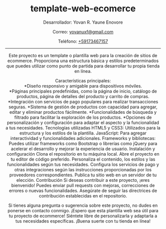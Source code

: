 
  <header>
    <h1>template-web-ecomerce</h1>
    <span>Desarrollador: Yovan R. Yaune Enovore</span>
    <p>Correo: <a href="mailto:yovanuxf@gmail.com">yovanuxf@gmail.com</a></p>
    <p>Teléfono: <a href="tel:+59173467157">+59173467157</a></p>
  <hr>
  Este proyecto es un template o plantilla web para la creación de sitios de ecommerce. Proporciona una estructura básica y estilos predeterminados que puedes utilizar como punto de partida para desarrollar tu propia tienda en línea.

Características principales:<br>
  *Diseño responsivo y amigable para dispositivos móviles.<br>
  *Páginas principales predefinidas, como la página de inicio, 
  catálogo de productos, página de detalles del producto y
  carrito de compras.<br>
  *Integración con servicios de pago populares para realizar transacciones seguras.
  *Sistema de gestión de productos con capacidad para agregar, editar y eliminar productos fácilmente.
  *Funcionalidades de búsqueda y filtrado para facilitar la exploración de los productos.
  *Opciones de personalización y configuración para adaptar el aspecto y la funcionalidad a tus necesidades.
 Tecnologías utilizadas
  HTML5 y CSS3: Utilizados para la estructura y los estilos de la plantilla.
  JavaScript: Para agregar interactividad y funcionalidades adicionales.
  Frameworks y bibliotecas: Puedes utilizar frameworks como Bootstrap o librerías como jQuery para acelerar el desarrollo y   mejorar la experiencia de usuario.
Instalación y configuración
  Clona el repositorio en tu máquina local.
  Abre el proyecto en tu editor de código preferido.
  Personaliza el contenido, los estilos y las funcionalidades según tus necesidades.
  Configura los servicios de pago y otras integraciones según las instrucciones proporcionadas por los proveedores correspondientes.
  Publica tu sitio web en un servidor de tu elección.
  Contribución
  Si deseas contribuir a este proyecto, ¡eres bienvenido! Puedes enviar pull requests con mejoras, correcciones de errores o nuevas funcionalidades. Asegúrate de seguir las directrices de contribución establecidas en el repositorio.

Si tienes alguna pregunta o sugerencia sobre este proyecto, no dudes en ponerse en contacto conmigo.
¡Espero que esta plantilla web sea útil para tu proyecto de ecommerce! Siéntete libre de personalizarla y adaptarla a tus necesidades específicas. ¡Buena suerte con tu tienda en línea!
  </header>
